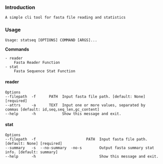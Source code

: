 ### Introduction
```
A simple cli tool for fasta file reading and statistics
```
### Usage

    Usage: statseq [OPTIONS] COMMAND [ARGS]...

**Commands**
```
- reader
    Fasta Reader Function
- stat
    Fasta Sequence Stat Function
```

#### reader
```
Options 
--filepath  -f      PATH  Input fasta file path. [default: None][required]                                                                   
--attrs     -a      TEXT  Input one or more values, separated by commas [default: id,seq,seq_len,gc_content]                                                                                     
--help      -h            Show this message and exit.  
```

#### stat 
```
Options 
--filepath  -f                       PATH  Input fasta file path. [default: None] [required]  
--summary   -s  --no-summary  -no-s        Output fasta summary stat info. [default: summary]
--help      -h                             Show this message and exit.   
```
